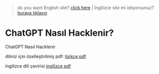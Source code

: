 > do you want English site? [click here](README.md) | İngilizce site mi istiyorsunuz? [buraya tıklayın](README.md)

# ChatGPT Nasıl Hacklenir?

ChatGPT Nasıl Hacklenir

diliniz için özelleştirilmiş pdf:
[türkçe pdf](ChatGPT_Nasıl_Hacklenir?.pdf)

ingilizce dili çevirisi
[ingilizce pdf](How_To_Hack_ChatGPT.pdf)
